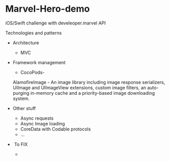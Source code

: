 # Marvel-Hero-demo
iOS/Swift challenge with develeoper.marvel API

Technologies and patterns
* Architecture
    * MVC
* Framework management
    * CocoPods-
    
    AlamofireImage - An image library including image response serializers, UIImage and UIImageView extensions, custom image filters, an auto-purging in-memory cache and a priority-based image downloading system.
* Other stuff
    * Async requests
    * Async Image loading
    * CoreData with Codable protocols
    * ...
*  To FIX
    *  

